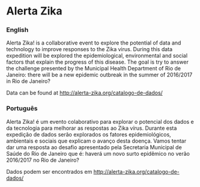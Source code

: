# Alerta Zika
### English
Alerta Zika! is a collaborative event to explore the potential of data and technology to improve responses to the Zika virus. During this data expedition will be explored the epidemiological, environmental and social factors that explain the progress of this disease.  The goal is try to answer the challenge presented by the Municipal Health Department of Rio de Janeiro: there will be a new epidemic outbreak in the summer of 2016/2017 in Rio de Janeiro?

Data can be found at http://alerta-zika.org/catalogo-de-dados/

### Português
Alerta Zika! é um evento colaborativo para explorar o potencial dos dados e da tecnologia para melhorar as respostas ao Zika vírus. Durante esta expedição de dados serão explorados os fatores epidemiológicos, ambientais e sociais que explicam o avanço desta doença. Vamos tentar dar uma resposta ao desafio apresentado pela Secretaria Municipal de Saúde do Rio de Janeiro que é: haverá um novo surto epidêmico no verão 2016/2017 no Rio de Janeiro?

Dados podem ser encontrados em http://alerta-zika.org/catalogo-de-dados/

